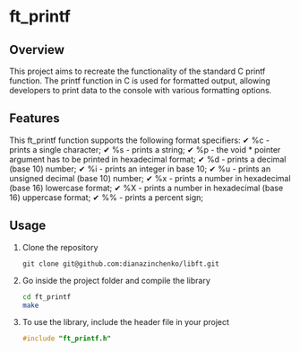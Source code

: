 # ft_printf
## Overview
This project aims to recreate the functionality of the standard C printf function. The printf function in C is used for formatted output, allowing developers to print data to the console with various formatting options.

## Features
This ft_printf function supports the following format specifiers:
&#x2714; %c - prints a single character;
&#x2714; %s - prints a string;
&#x2714; %p - the void * pointer argument has to be printed in hexadecimal format;
&#x2714; %d - prints a decimal (base 10) number;
&#x2714; %i - prints an integer in base 10;
&#x2714; %u - prints an unsigned decimal (base 10) number;
&#x2714; %x - prints a number in hexadecimal (base 16) lowercase format;
&#x2714; %X - prints a number in hexadecimal (base 16) uppercase format;
&#x2714; %% - prints a percent sign;

## Usage
1. Clone the repository
   ```
   git clone git@github.com:dianazinchenko/libft.git
2. Go inside the project folder and compile the library
   ```bash
   cd ft_printf
   make
3. To use the library, include the header file in your project
   ```c
   #include "ft_printf.h"
